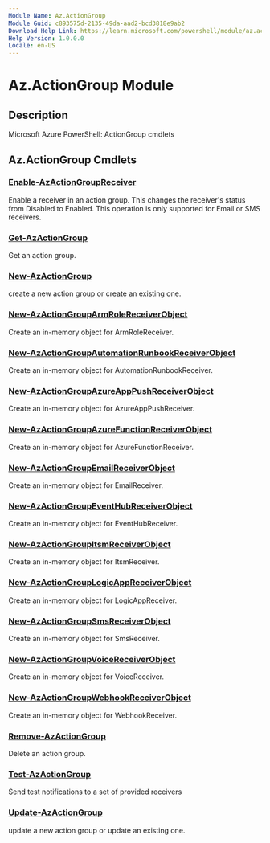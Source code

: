 ```yaml
---
Module Name: Az.ActionGroup
Module Guid: c893575d-2135-49da-aad2-bcd3818e9ab2
Download Help Link: https://learn.microsoft.com/powershell/module/az.actiongroup
Help Version: 1.0.0.0
Locale: en-US
---
```


# Az.ActionGroup Module
## Description
Microsoft Azure PowerShell: ActionGroup cmdlets

## Az.ActionGroup Cmdlets
### [Enable-AzActionGroupReceiver](Enable-AzActionGroupReceiver.md)
Enable a receiver in an action group.
This changes the receiver's status from Disabled to Enabled.
This operation is only supported for Email or SMS receivers.

### [Get-AzActionGroup](Get-AzActionGroup.md)
Get an action group.

### [New-AzActionGroup](New-AzActionGroup.md)
create a new action group or create an existing one.

### [New-AzActionGroupArmRoleReceiverObject](New-AzActionGroupArmRoleReceiverObject.md)
Create an in-memory object for ArmRoleReceiver.

### [New-AzActionGroupAutomationRunbookReceiverObject](New-AzActionGroupAutomationRunbookReceiverObject.md)
Create an in-memory object for AutomationRunbookReceiver.

### [New-AzActionGroupAzureAppPushReceiverObject](New-AzActionGroupAzureAppPushReceiverObject.md)
Create an in-memory object for AzureAppPushReceiver.

### [New-AzActionGroupAzureFunctionReceiverObject](New-AzActionGroupAzureFunctionReceiverObject.md)
Create an in-memory object for AzureFunctionReceiver.

### [New-AzActionGroupEmailReceiverObject](New-AzActionGroupEmailReceiverObject.md)
Create an in-memory object for EmailReceiver.

### [New-AzActionGroupEventHubReceiverObject](New-AzActionGroupEventHubReceiverObject.md)
Create an in-memory object for EventHubReceiver.

### [New-AzActionGroupItsmReceiverObject](New-AzActionGroupItsmReceiverObject.md)
Create an in-memory object for ItsmReceiver.

### [New-AzActionGroupLogicAppReceiverObject](New-AzActionGroupLogicAppReceiverObject.md)
Create an in-memory object for LogicAppReceiver.

### [New-AzActionGroupSmsReceiverObject](New-AzActionGroupSmsReceiverObject.md)
Create an in-memory object for SmsReceiver.

### [New-AzActionGroupVoiceReceiverObject](New-AzActionGroupVoiceReceiverObject.md)
Create an in-memory object for VoiceReceiver.

### [New-AzActionGroupWebhookReceiverObject](New-AzActionGroupWebhookReceiverObject.md)
Create an in-memory object for WebhookReceiver.

### [Remove-AzActionGroup](Remove-AzActionGroup.md)
Delete an action group.

### [Test-AzActionGroup](Test-AzActionGroup.md)
Send test notifications to a set of provided receivers

### [Update-AzActionGroup](Update-AzActionGroup.md)
update a new action group or update an existing one.

